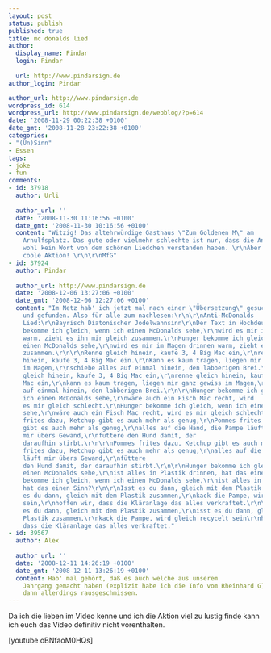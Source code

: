 ```yaml
---
layout: post
status: publish
published: true
title: mc donalds lied
author:
  display_name: Pindar
  login: Pindar
  
  url: http://www.pindarsign.de
author_login: Pindar

author_url: http://www.pindarsign.de
wordpress_id: 614
wordpress_url: http://www.pindarsign.de/webblog/?p=614
date: '2008-11-29 00:22:38 +0100'
date_gmt: '2008-11-28 23:22:38 +0100'
categories:
- "(Un)Sinn"
- Essen
tags:
- joke
- fun
comments:
- id: 37918
  author: Urli
  
  author_url: ''
  date: '2008-11-30 11:16:56 +0100'
  date_gmt: '2008-11-30 10:16:56 +0100'
  content: "Witzig! Das altehrwürdige Gasthaus \"Zum Goldenen M\" am
    Arnulfsplatz. Das gute oder vielmehr schlechte ist nur, dass die Angestellten
    wohl kein Wort von dem schönen Liedchen verstanden haben. \r\nAber
    coole Aktion! \r\n\r\nMfG"
- id: 37924
  author: Pindar
  
  author_url: http://www.pindarsign.de
  date: '2008-12-06 13:27:06 +0100'
  date_gmt: '2008-12-06 12:27:06 +0100'
  content: "Im Netz hab' ich jetzt mal nach einer \"Übersetzung\" gesucht
    und gefunden. Also für alle zum nachlesen:\r\n\r\nAnti-McDonalds
    Lied:\r\nBayrisch Diatonischer Jodelwahnsinn\r\nDer Text in Hochdeutsch\r\n\r\nHunger
    bekomme ich gleich, wenn ich einen McDonalds sehe,\r\nwird es mir im Magen drinnen
    warm, zieht es ihn mir gleich zusammen.\r\nHunger bekomme ich gleich, wenn ich
    einen McDonalds sehe,\r\nwird es mir im Magen drinnen warm, zieht es ihn mir gleich
    zusammen.\r\n\r\nRenne gleich hinein, kaufe 3, 4 Big Mac ein,\r\nrenne gleich
    hinein, kaufe 3, 4 Big Mac ein.\r\nKann es kaum tragen, liegen mir ganz gewiss
    im Magen,\r\nschiebe alles auf einmal hinein, den labberigen Brei.\r\n\r\nRenne
    gleich hinein, kaufe 3, 4 Big Mac ein,\r\nrenne gleich hinein, kaufe 3, 4 Big
    Mac ein,\r\nkann es kaum tragen, liegen mir ganz gewiss im Magen,\r\nschiebe alles
    auf einmal hinein, den labberigen Brei.\r\n\r\nHunger bekomme ich gleich, wenn
    ich einen McDonalds sehe,\r\nwäre auch ein Fisch Mac recht, wird
    es mir gleich schlecht.\r\nHunger bekomme ich gleich, wenn ich einen McDonalds
    sehe,\r\nwäre auch ein Fisch Mac recht, wird es mir gleich schlecht.\r\n\r\nPommes
    frites dazu, Ketchup gibt es auch mehr als genug,\r\nPommes frites dazu, Ketchup
    gibt es auch mehr als genug,\r\nalles auf die Hand, die Pampe läuft
    mir übers Gewand,\r\nfüttere den Hund damit, der
    daraufhin stirbt.\r\n\r\nPommes frites dazu, Ketchup gibt es auch mehr als genug,\r\nPommes
    frites dazu, Ketchup gibt es auch mehr als genug,\r\nalles auf die Hand, die Pampe
    läuft mir übers Gewand,\r\nfüttere
    den Hund damit, der daraufhin stirbt.\r\n\r\nHunger bekomme ich gleich, wenn ich
    einen McDonalds sehe,\r\nist alles in Plastik drinnen, hat das einen Sinn?\r\nHunger
    bekomme ich gleich, wenn ich einen McDonalds sehe,\r\nist alles in Plastik drinnen,
    hat das einen Sinn?\r\n\r\nIsst es du dann, gleich mit dem Plastik zusammen,\r\nisst
    es du dann, gleich mit dem Plastik zusammen,\r\nkack die Pampe, wird gleich recycelt
    sein,\r\nhoffen wir, dass die Kläranlage das alles verkraftet.\r\n\r\nIsst
    es du dann, gleich mit dem Plastik zusammen,\r\nisst es du dann, gleich mit dem
    Plastik zusammen,\r\nkack die Pampe, wird gleich recycelt sein\r\nhoffen wir,
    dass die Kläranlage das alles verkraftet."
- id: 39567
  author: Alex
  
  author_url: ''
  date: '2008-12-11 14:26:19 +0100'
  date_gmt: '2008-12-11 13:26:19 +0100'
  content: Hab' mal gehört, daß es auch welche aus unserem
    Jahrgang gemacht haben (explizit habe ich die Info vom Rheinhard G), sie wurden
    dann allerdings rausgeschmissen.
---
```

<p>Da ich die lieben im Video kenne und ich die Aktion viel zu lustig finde kann ich euch das Video definitiv nicht vorenthalten.</p>
<p>[youtube oBNfaoM0HQs]</p>
